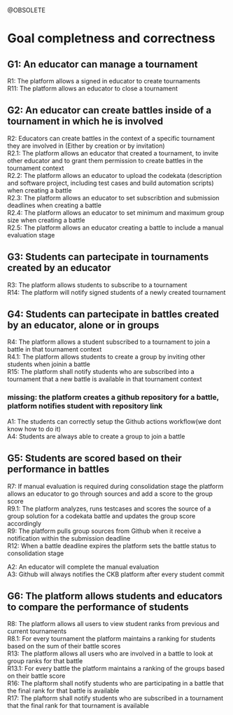 @OBSOLETE

# Goal completness and correctness

## G1: An educator can manage a tournament

R1:	The platform allows a signed in educator to create tournaments  
R11: The platform allows an educator to close a tournament

## G2:	An educator can create battles inside of a tournament in which he is involved

  
R2:	Educators can create battles in the context of a specific tournament they are involved in (Either by creation or by invitation)   
R2.1: The platform allows an educator that created a tournament, to invite other educator and to grant them  permission to create battles in the tournament context  
R2.2: The platform allows an educator to upload the codekata (description and software project, including test cases and build automation scripts) when creating a battle  
R2.3: The platform allows an educator to set subscribtion and submission deadlines when creating a battle  
R2.4: The platform allows an educator to set minimum and maximum group size when creating a battle  
R2.5: The platform allows an educator creating a battle to include a manual evaluation stage  

## G3:  Students can partecipate in tournaments created by an educator

R3: The platform allows students to subscribe to a tournament  
R14: The platform will notify signed students of a newly created tournament  

## G4:	Students can partecipate in battles created by an educator, alone or in groups

R4: The platform allows a student subscribed to a tournament to join a battle in that tournament context  
R4.1: The platform allows students to create a group by inviting other students when joinin a battle    
R15: The platform shall notify students who are subscribed into a tournament that a new battle is available in that tournament context  

### missing: the platform creates a github repository for a battle, platform notifies student with repository link

A1:	The students can correctly setup the Github actions workflow(we dont know how to do it)  
A4: 	Students are always able to create a group to join a battle  


## G5:	Students are scored based on their performance in battles

R7:	If manual evaluation is required during consolidation stage the platform allows an educator to go through sources and add a score to the group score  
R9.1:	The platform analyzes, runs testcases and scores the source of a group solution for a codekata battle and updates the group score accordingly  
R9:	The platform pulls group sources from Github when it receive a notification within the submission deadline  
R12: When a battle deadline expires the platform sets the battle status to consolidation stage  

A2:	An educator will complete the manual evaluation   
A3:	Github will always notifies the CKB platform after every student commit

## G6: The platform allows students and educators to compare the performance of students

R8: The platform allows all users to view student ranks from previous and current tournaments  
R8.1: For every tournament the platform maintains a ranking for students based on the sum of their battle scores  
R13: The platform allows all users who are involved in a battle to look at group ranks for that battle  
R13.1: For every battle the platform maintains a ranking of the groups based on their battle score  
R16: The plaftorm shall notify students who are participating in a battle that the final rank for that battle is available  
R17: The plaftorm shall notify students who are subscribed in a tournament that the final rank for that tournament is available   

